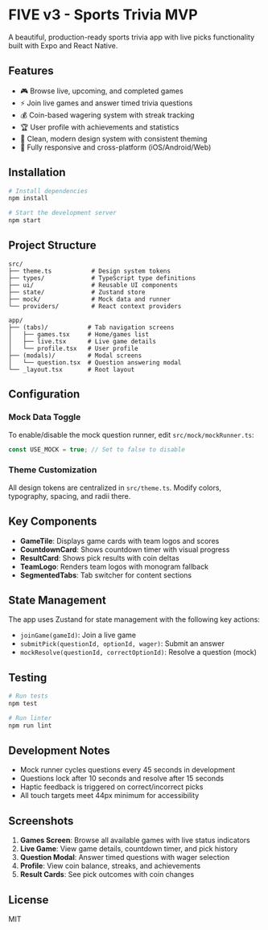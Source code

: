 # FIVE v3 - Sports Trivia MVP

A beautiful, production-ready sports trivia app with live picks functionality built with Expo and React Native.

## Features

- 🎮 Browse live, upcoming, and completed games
- ⚡ Join live games and answer timed trivia questions
- 💰 Coin-based wagering system with streak tracking
- 🏆 User profile with achievements and statistics
- 🎨 Clean, modern design system with consistent theming
- 📱 Fully responsive and cross-platform (iOS/Android/Web)

## Installation

```bash
# Install dependencies
npm install

# Start the development server
npm start
```

## Project Structure

```
src/
├── theme.ts           # Design system tokens
├── types/             # TypeScript type definitions
├── ui/                # Reusable UI components
├── state/             # Zustand store
├── mock/              # Mock data and runner
└── providers/         # React context providers

app/
├── (tabs)/           # Tab navigation screens
│   ├── games.tsx     # Home/games list
│   ├── live.tsx      # Live game details
│   └── profile.tsx   # User profile
├── (modals)/         # Modal screens
│   └── question.tsx  # Question answering modal
└── _layout.tsx       # Root layout
```

## Configuration

### Mock Data Toggle

To enable/disable the mock question runner, edit `src/mock/mockRunner.ts`:

```typescript
const USE_MOCK = true; // Set to false to disable
```

### Theme Customization

All design tokens are centralized in `src/theme.ts`. Modify colors, typography, spacing, and radii there.

## Key Components

- **GameTile**: Displays game cards with team logos and scores
- **CountdownCard**: Shows countdown timer with visual progress
- **ResultCard**: Shows pick results with coin deltas
- **TeamLogo**: Renders team logos with monogram fallback
- **SegmentedTabs**: Tab switcher for content sections

## State Management

The app uses Zustand for state management with the following key actions:

- `joinGame(gameId)`: Join a live game
- `submitPick(questionId, optionId, wager)`: Submit an answer
- `mockResolve(questionId, correctOptionId)`: Resolve a question (mock)

## Testing

```bash
# Run tests
npm test

# Run linter
npm run lint
```

## Development Notes

- Mock runner cycles questions every 45 seconds in development
- Questions lock after 10 seconds and resolve after 15 seconds
- Haptic feedback is triggered on correct/incorrect picks
- All touch targets meet 44px minimum for accessibility

## Screenshots

1. **Games Screen**: Browse all available games with live status indicators
2. **Live Game**: View game details, countdown timer, and pick history
3. **Question Modal**: Answer timed questions with wager selection
4. **Profile**: View coin balance, streaks, and achievements
5. **Result Cards**: See pick outcomes with coin changes

## License

MIT